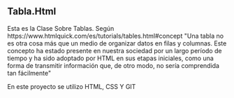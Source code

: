## Tabla.Html

<p>Esta es la Clase Sobre Tablas.
Según https://www.htmlquick.com/es/tutorials/tables.html#concept
 "Una tabla no es otra cosa más que un medio de organizar datos en filas y columnas. Este concepto ha estado presente en nuestra sociedad por un largo período de tiempo y ha sido adoptado por HTML en sus etapas iniciales, como una forma de transmitir información que, de otro modo, no sería comprendida tan fácilmente"
</p>
<p> En este proyecto se utilizo HTML, CSS Y GIT</P>
